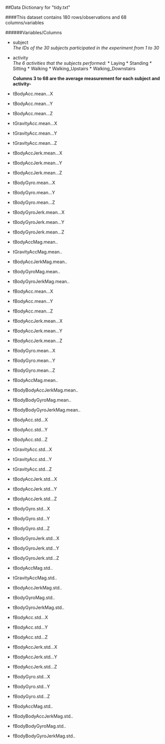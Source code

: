 ##Data Dictionary for "tidy.txt"

####This dataset contains 180 rows/observations and 68 columns/variables

######Variables/Columns
* subject  
      _The IDs of the 30 subjects participated in the experiment_
      _from 1 to 30_

* activity  
      _The 6 activities that the subjects performed:_
      * Laying
      * Standing
      * Sitting
      * Walking
      * Walking_Upstairs
      * Walking_Downstairs


  __Columns 3 to 68 are the average measurement for each subject and activity-__
* tBodyAcc.mean...X  
* tBodyAcc.mean...Y  
* tBodyAcc.mean...Z  
* tGravityAcc.mean...X  
* tGravityAcc.mean...Y  
* tGravityAcc.mean...Z  
* tBodyAccJerk.mean...X  
* tBodyAccJerk.mean...Y  
* tBodyAccJerk.mean...Z  
* tBodyGyro.mean...X  
* tBodyGyro.mean...Y  
* tBodyGyro.mean...Z  
* tBodyGyroJerk.mean...X  
* tBodyGyroJerk.mean...Y  
* tBodyGyroJerk.mean...Z  
* tBodyAccMag.mean..  
* tGravityAccMag.mean..  
* tBodyAccJerkMag.mean..  
* tBodyGyroMag.mean..  
* tBodyGyroJerkMag.mean..  
* fBodyAcc.mean...X  
* fBodyAcc.mean...Y  
* fBodyAcc.mean...Z  
* fBodyAccJerk.mean...X  
* fBodyAccJerk.mean...Y  
* fBodyAccJerk.mean...Z  
* fBodyGyro.mean...X  
* fBodyGyro.mean...Y  
* fBodyGyro.mean...Z  
* fBodyAccMag.mean..  
* fBodyBodyAccJerkMag.mean..  
* fBodyBodyGyroMag.mean..  
* fBodyBodyGyroJerkMag.mean..  
* tBodyAcc.std...X  
* tBodyAcc.std...Y  
* tBodyAcc.std...Z  
* tGravityAcc.std...X  
* tGravityAcc.std...Y  
* tGravityAcc.std...Z  
* tBodyAccJerk.std...X  
* tBodyAccJerk.std...Y  
* tBodyAccJerk.std...Z  
* tBodyGyro.std...X  
* tBodyGyro.std...Y  
* tBodyGyro.std...Z  
* tBodyGyroJerk.std...X  
* tBodyGyroJerk.std...Y  
* tBodyGyroJerk.std...Z  
* tBodyAccMag.std..  
* tGravityAccMag.std..  
* tBodyAccJerkMag.std..  
* tBodyGyroMag.std..  
* tBodyGyroJerkMag.std..  
* fBodyAcc.std...X  
* fBodyAcc.std...Y  
* fBodyAcc.std...Z  
* fBodyAccJerk.std...X  
* fBodyAccJerk.std...Y  
* fBodyAccJerk.std...Z  
* fBodyGyro.std...X  
* fBodyGyro.std...Y  
* fBodyGyro.std...Z  
* fBodyAccMag.std..  
* fBodyBodyAccJerkMag.std..  
* fBodyBodyGyroMag.std..  
* fBodyBodyGyroJerkMag.std..  
